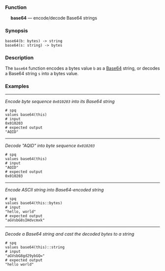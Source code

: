 ### Function

&emsp; **base64** &mdash; encode/decode Base64 strings

### Synopsis

```
base64(b: bytes) -> string
base64(s: string) -> bytes
```

### Description

The `base64` function encodes a bytes value `b` as
a [Base64](https://en.wikipedia.org/wiki/Base64) string,
or decodes a Base64 string `s` into a bytes value.

### Examples

---

_Encode byte sequence `0x010203` into its Base64 string_

```mdtest-spq
# spq
values base64(this)
# input
0x010203
# expected output
"AQID"
```

---

_Decode "AQID" into byte sequence `0x010203`_

```mdtest-spq
# spq
values base64(this)
# input
"AQID"
# expected output
0x010203
```

---

_Encode ASCII string into Base64-encoded string_

```mdtest-spq
# spq
values base64(this::bytes)
# input
"hello, world"
# expected output
"aGVsbG8sIHdvcmxk"
```

---

_Decode a Base64 string and cast the decoded bytes to a string_

```mdtest-spq
# spq
values base64(this)::string
# input
"aGVsbG8gd29ybGQ="
# expected output
"hello world"
```
